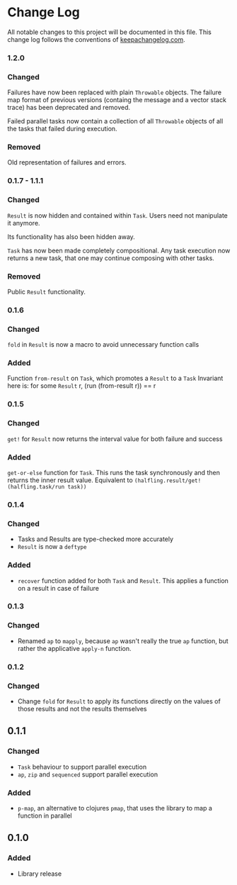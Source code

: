 # Change Log
All notable changes to this project will be documented in this file. This change log follows the conventions of [keepachangelog.com](http://keepachangelog.com/).

### 1.2.0

### Changed
Failures have now been replaced with plain `Throwable` objects.
The failure map format of previous versions (containg the message and a vector stack trace)
has been deprecated and removed.

Failed parallel tasks now contain a collection of all `Throwable` objects of all the tasks
that failed during execution.

### Removed
Old representation of failures and errors.

### 0.1.7 - 1.1.1
### Changed
`Result` is now hidden and contained within `Task`.
Users need not manipulate it anymore.

Its functionality has also been hidden away.

`Task` has now been made completely compositional.
Any task execution now returns a new task, that one may continue composing with other tasks.

### Removed
Public `Result` functionality.

### 0.1.6
### Changed
`fold` in `Result` is now a macro to avoid unnecessary function calls

### Added
Function `from-result` on `Task`, which promotes a `Result` to a `Task` 
Invariant here is: for some `Result` r, (run (from-result r)) == r 

### 0.1.5
### Changed
`get!` for `Result` now returns the interval value for both failure and success

### Added
`get-or-else` function for `Task`. This runs the task synchronously and then returns the inner
result value. Equivalent to `(halfling.result/get! (halfling.task/run task))`

### 0.1.4
### Changed
* Tasks and Results are type-checked more accurately
* `Result` is now a `deftype`

### Added
* `recover` function added for both `Task` and `Result`. This applies a function on a result in case of failure

### 0.1.3
### Changed
- Renamed `ap` to `mapply`, because `ap` wasn't really the true `ap` function, but rather
the applicative `apply-n` function.

### 0.1.2
### Changed
- Change `fold` for `Result` to apply its functions directly on the values of those results and not the results themselves

## 0.1.1
### Changed
- `Task` behaviour to support parallel execution
- `ap`, `zip` and `sequenced` support parallel execution 

### Added
- `p-map`, an alternative to clojures `pmap`, that uses the library to map a function in parallel

## 0.1.0
### Added
- Library release
